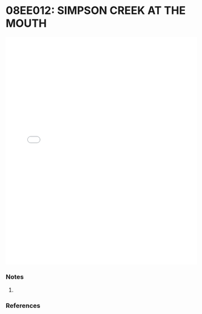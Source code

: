 # 08EE012: SIMPSON CREEK AT THE MOUTH

<iframe src="/distribution_estimation/_static/stations/08EE012_fdc.html" width="100%" height="600" frameborder="0"></iframe>

### Notes
1. 

### References

